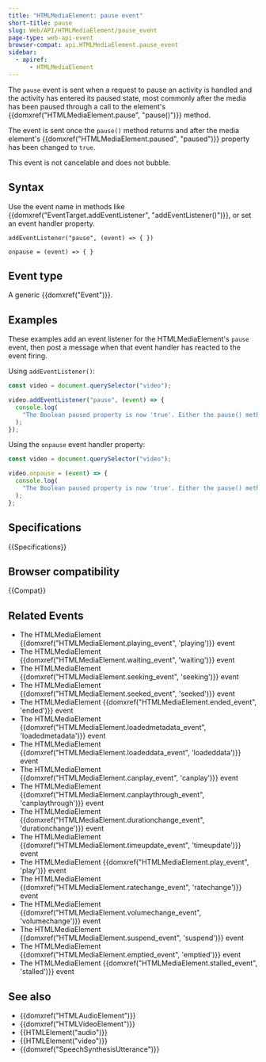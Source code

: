```yaml
---
title: "HTMLMediaElement: pause event"
short-title: pause
slug: Web/API/HTMLMediaElement/pause_event
page-type: web-api-event
browser-compat: api.HTMLMediaElement.pause_event
sidebar:
  - apiref:
      - HTMLMediaElement
---
```


The `pause` event is sent when a request to pause an activity is handled and the activity has entered its paused state, most commonly after the media has been paused through a call to the element's {{domxref("HTMLMediaElement.pause", "pause()")}} method.

The event is sent once the `pause()` method returns and after the media element's {{domxref("HTMLMediaElement.paused", "paused")}} property has been changed to `true`.

This event is not cancelable and does not bubble.

## Syntax

Use the event name in methods like {{domxref("EventTarget.addEventListener", "addEventListener()")}}, or set an event handler property.

```js-nolint
addEventListener("pause", (event) => { })

onpause = (event) => { }
```

## Event type

A generic {{domxref("Event")}}.

## Examples

These examples add an event listener for the HTMLMediaElement's `pause` event, then post a message when that event handler has reacted to the event firing.

Using `addEventListener()`:

```js
const video = document.querySelector("video");

video.addEventListener("pause", (event) => {
  console.log(
    "The Boolean paused property is now 'true'. Either the pause() method was called or the autoplay attribute was toggled.",
  );
});
```

Using the `onpause` event handler property:

```js
const video = document.querySelector("video");

video.onpause = (event) => {
  console.log(
    "The Boolean paused property is now 'true'. Either the pause() method was called or the autoplay attribute was toggled.",
  );
};
```

## Specifications

{{Specifications}}

## Browser compatibility

{{Compat}}

## Related Events

- The HTMLMediaElement {{domxref("HTMLMediaElement.playing_event", 'playing')}} event
- The HTMLMediaElement {{domxref("HTMLMediaElement.waiting_event", 'waiting')}} event
- The HTMLMediaElement {{domxref("HTMLMediaElement.seeking_event", 'seeking')}} event
- The HTMLMediaElement {{domxref("HTMLMediaElement.seeked_event", 'seeked')}} event
- The HTMLMediaElement {{domxref("HTMLMediaElement.ended_event", 'ended')}} event
- The HTMLMediaElement {{domxref("HTMLMediaElement.loadedmetadata_event", 'loadedmetadata')}} event
- The HTMLMediaElement {{domxref("HTMLMediaElement.loadeddata_event", 'loadeddata')}} event
- The HTMLMediaElement {{domxref("HTMLMediaElement.canplay_event", 'canplay')}} event
- The HTMLMediaElement {{domxref("HTMLMediaElement.canplaythrough_event", 'canplaythrough')}} event
- The HTMLMediaElement {{domxref("HTMLMediaElement.durationchange_event", 'durationchange')}} event
- The HTMLMediaElement {{domxref("HTMLMediaElement.timeupdate_event", 'timeupdate')}} event
- The HTMLMediaElement {{domxref("HTMLMediaElement.play_event", 'play')}} event
- The HTMLMediaElement {{domxref("HTMLMediaElement.ratechange_event", 'ratechange')}} event
- The HTMLMediaElement {{domxref("HTMLMediaElement.volumechange_event", 'volumechange')}} event
- The HTMLMediaElement {{domxref("HTMLMediaElement.suspend_event", 'suspend')}} event
- The HTMLMediaElement {{domxref("HTMLMediaElement.emptied_event", 'emptied')}} event
- The HTMLMediaElement {{domxref("HTMLMediaElement.stalled_event", 'stalled')}} event

## See also

- {{domxref("HTMLAudioElement")}}
- {{domxref("HTMLVideoElement")}}
- {{HTMLElement("audio")}}
- {{HTMLElement("video")}}
- {{domxref("SpeechSynthesisUtterance")}}
